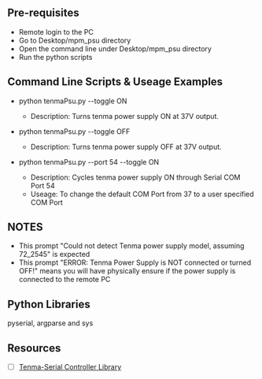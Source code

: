 ## Pre-requisites

- Remote login to the PC
- Go to Desktop/mpm_psu directory
- Open the command line under Desktop/mpm_psu directory
- Run the python scripts

## Command Line Scripts &  Useage Examples

- python tenmaPsu.py --toggle ON
  - Description: Turns tenma power supply ON at 37V output.

- python tenmaPsu.py --toggle OFF
  - Description: Turns tenma power supply OFF at 37V output.

- python tenmaPsu.py --port 54 --toggle ON
  - Description: Cycles tenma power supply ON through Serial COM Port 54
  - Useage: To change the default COM Port from 37 to a user specified COM Port

## NOTES

- This prompt "Could not detect Tenma power supply model, assuming 72_2545" is expected
- This prompt "ERROR: Tenma Power Supply is NOT connected or turned OFF!" means you will have physically ensure if the power supply is connected to the remote PC

## Python Libraries
pyserial, argparse and sys

## Resources

- [ ] [Tenma-Serial Controller Library](https://github.com/kxtells/tenma-serial)
